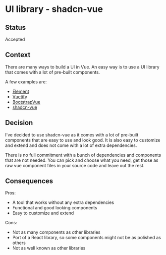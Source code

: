 # UI library - shadcn-vue

## Status

Accepted

## Context
There are many ways to build a UI in Vue.
An easy way is to use a UI library that comes with a lot of pre-built components.

A few examples are:
* [Element](https://element.eleme.io/)
* [Vuetify](https://vuetifyjs.com/en/)
* [BootstrapVue](https://bootstrap-vue.org/)
* [shadcn-vue](https://www.shadcn-vue.com/)


## Decision
I've decided to use shadcn-vue as it comes with a lot of pre-built components that are easy to use and look good.
It is also easy to customize and extend and does not come with a lot of extra dependencies.

There is no full commitment with a bunch of dependencies and components that are not needed.
You can pick and choose what you need, get those as raw vue component files in your source code and leave out the rest.


## Consequences

Pros:
* A tool that works without any extra dependencies
* Functional and good looking components
* Easy to customize and extend

Cons:
* Not as many components as other libraries
* Port of a React library, so some components might not be as polished as others
* Not as well known as other libraries
